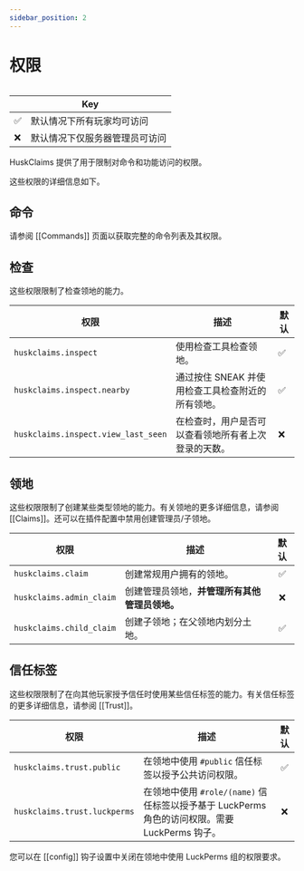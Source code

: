 ```yaml
---
sidebar_position: 2
---
```


# 权限

<table align="right">
    <thead>
        <tr><th colspan="2">Key</th></tr>
    </thead>
    <tbody>
        <tr><td>✅</td><td>默认情况下所有玩家均可访问</td></tr>
        <tr><td>❌</td><td>默认情况下仅服务器管理员可访问</td></tr>
    </tbody>
</table>

HuskClaims 提供了用于限制对命令和功能访问的权限。

这些权限的详细信息如下。

## 命令
请参阅 [[Commands]] 页面以获取完整的命令列表及其权限。

## 检查
这些权限限制了检查领地的能力。

| 权限                          | 描述                                                                                   | 默认 |
|-------------------------------------|-----------------------------------------------------------------------------------------------|---------|
| `huskclaims.inspect`                | 使用检查工具检查领地。                                                      | ✅       |
| `huskclaims.inspect.nearby`         | 通过按住 SNEAK 并使用检查工具检查附近的所有领地。                     | ✅       |
| `huskclaims.inspect.view_last_seen` | 在检查时，用户是否可以查看领地所有者上次登录的天数。 | ❌       |

## 领地
这些权限限制了创建某些类型领地的能力。有关领地的更多详细信息，请参阅 [[Claims]]。还可以在插件配置中禁用创建管理员/子领地。

| 权限               | 描述                                                     | 默认 |
|--------------------------|-----------------------------------------------------------------|:-------:|
| `huskclaims.claim`       | 创建常规用户拥有的领地。                               |    ✅    |
| `huskclaims.admin_claim` | 创建管理员领地，**并管理所有其他管理员领地。**     |    ❌    |
| `huskclaims.child_claim` | 创建子领地；在父领地内划分土地。 |    ✅    |

## 信任标签
这些权限限制了在向其他玩家授予信任时使用某些信任标签的能力。有关信任标签的更多详细信息，请参阅 [[Trust]]。

| 权限                   | 描述                                                                                                    | 默认 |
|------------------------------|----------------------------------------------------------------------------------------------------------------|:-------:|
| `huskclaims.trust.public`    | 在领地中使用 `#public` 信任标签以授予公共访问权限。                                                  |    ✅    |
| `huskclaims.trust.luckperms` | 在领地中使用 `#role/(name)` 信任标签以授予基于 LuckPerms 角色的访问权限。需要 LuckPerms 钩子。 |    ❌    |

您可以在 [[config]] 钩子设置中关闭在领地中使用 LuckPerms 组的权限要求。
